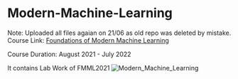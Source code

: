 # Modern-Machine-Learning
Note: Uploaded all files agaian on 21/06 as old repo was deleted by mistake.
Course Link: [Foundations of Modern Machine Learning](https://ihub-data.iiit.ac.in/mml2021/)

Course Duration: August 2021 - July 2022

It contains Lab Work of FMML2021
![Modern_Machine_Learning](https://user-images.githubusercontent.com/77952709/174908931-8e46a4ba-9d03-493b-aef1-5b01f7ac8f55.jpg)
